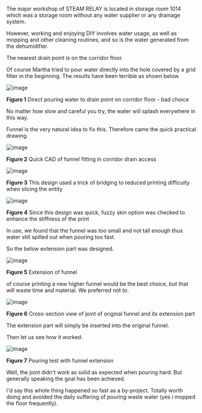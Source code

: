 

The major workshop of STEAM RELAY is located in storage room 1014 which was a storage room without any water supplier or any drainage system. 

However, working and enjoying DIY involves water usage, as well as mopping and other cleaning routines, and so is the water generated from the dehumidifier. 

The nearest drain point is on the corridor floor. 

Of course Martha tried to pour water directly into the hole covered by a grid filter in the beginning. The results have been terrible as shown below. 

![image](https://github.com/treesess/STEAMRELAY/assets/20311124/af8383a8-1a2a-460b-9663-3dc7b9eadaa1)

**Figure 1**  Direct pouring water to drain point on corridor floor - bad choice

No matter how slow and careful you try, the water will splash everywhere in this way. 

Funnel is the very natural idea to fix this. Therefore came the quick practical drawing. 

![image](https://github.com/treesess/STEAMRELAY/assets/20311124/bba0fddd-10c8-483a-b399-c1dfcc1509af)

**Figure 2**  Quick CAD of funnel fitting in corridor drain access

![image](https://github.com/treesess/STEAMRELAY/assets/20311124/f5d0ee58-3ff6-4342-a054-66e821cae107)

**Figure 3**  This design used a trick of bridging to reduced printing difficulty when slicing the entity

![image](https://github.com/treesess/STEAMRELAY/assets/20311124/cee2d270-75a8-47f8-a115-dc50286d5b6a)

**Figure 4**  Since this design was quick, fuzzy skin option was checked to enhance the stiffness of the print

In use, we found that the funnel was too small and not tall enough thus water still spilled out when pouring too fast. 

So the below extension part was designed. 

![image](https://github.com/treesess/STEAMRELAY/assets/20311124/e4906736-f99d-422a-8475-25cba4c6dc80)

**Figure 5**  Extension of funnel

of course printing a new higher funnel would be the best choice, but that will waste time and material. We preferred not to. 

![image](https://github.com/treesess/STEAMRELAY/assets/20311124/514f9feb-3702-4b52-855d-d2e0ad3233b4)

**Figure 6**  Cross-section view of joint of original funnel and its extension part

The extension part will simply be inserted into the original funnel. 

Then let us see how it worked. 

![image](https://github.com/treesess/STEAMRELAY/assets/20311124/3c6c0bde-eb3e-488d-a6cd-282e0e44e53a)

**Figure 7**  Pouring test with funnel extension

Well, the joint didn't work as solid as expected when pouring hard. But generally speaking the goal has been achieved. 

I'd say this whole thing happened so fast as a by-project. Totally worth doing and avoided the daily suffering of pouring waste water (yes i mopped the floor frequently). 





